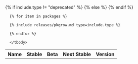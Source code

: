 <div class="table-responsive">
  <table class="table table-bordered table-condensed">
      <tr>
        <th class="table-display-text-th table-display-name-th" scope="col">Name</th>
{% if include.type != "deprecated" %}
        <th scope="col">Stable</th>
        <th scope="col">Beta</th>
        <th scope="col">Next Stable</th>
{% else %}
        <th scope="col">Version</th>
{% endif %}
      </tr>
      <tbody id="myTable">

      {% for item in packages %}

      {% include releases/pkgrow.md type=include.type %}

      {% endfor %}

      </tbody>
  </table>
</div>
